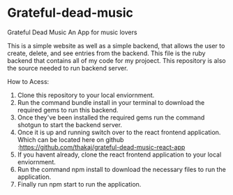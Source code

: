 # Grateful-dead-music

Grateful Dead Music An App for music lovers

This is a simple website as well as a simple backend, that allows the user to create, delete, and see entries from the backend. This file is the ruby backend that contains all of my code for my projoect. This repository is also the source needed to run backend server.

How to Acess:

1. Clone this repository to your local enviornment. 
2. Run the command bundle install in your terminal to download the required gems to run this backend.
3. Once they've been installed the required gems run the command shotgun to start the backend server.
4. Once it is up and running switch over to the react frontend application. Which can be located here on github :https://github.com/thakaj/grateful-dead-music-react-app
5. If you havent already, clone the react frontend application to your local enviornment.
6. Run the command npm install to download the necessary files to run the application.
7. Finally run npm start to run the application.



